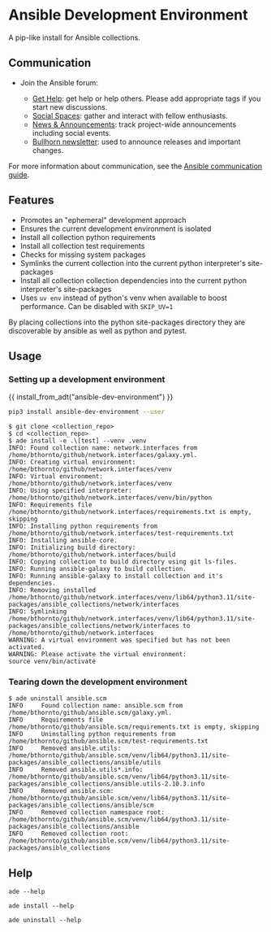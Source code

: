 # Ansible Development Environment

A pip-like install for Ansible collections.

## Communication

- Join the Ansible forum:

  - [Get Help](https://forum.ansible.com/c/help/6): get help or help others.
    Please add appropriate tags if you start new discussions.
  - [Social Spaces](https://forum.ansible.com/c/chat/4): gather and interact
    with fellow enthusiasts.
  - [News & Announcements](https://forum.ansible.com/c/news/5): track
    project-wide announcements including social events.
  - [Bullhorn newsletter](https://docs.ansible.com/ansible/devel/community/communication.html#the-bullhorn):
    used to announce releases and important changes.

For more information about communication, see the
[Ansible communication guide](https://docs.ansible.com/ansible/devel/community/communication.html).

## Features

- Promotes an "ephemeral" development approach
- Ensures the current development environment is isolated
- Install all collection python requirements
- Install all collection test requirements
- Checks for missing system packages
- Symlinks the current collection into the current python interpreter's
  site-packages
- Install all collection collection dependencies into the current python
  interpreter's site-packages
- Uses `uv env` instead of python's venv when available to boost performance.
  Can be disabled with `SKIP_UV=1`

By placing collections into the python site-packages directory they are
discoverable by ansible as well as python and pytest.

## Usage

### Setting up a development environment

{{ install_from_adt("ansible-dev-environment") }}

```bash
pip3 install ansible-dev-environment --user
```

```
$ git clone <collection_repo>
$ cd <collection_repo>
$ ade install -e .\[test] --venv .venv
INFO: Found collection name: network.interfaces from /home/bthornto/github/network.interfaces/galaxy.yml.
INFO: Creating virtual environment: /home/bthornto/github/network.interfaces/venv
INFO: Virtual environment: /home/bthornto/github/network.interfaces/venv
INFO: Using specified interpreter: /home/bthornto/github/network.interfaces/venv/bin/python
INFO: Requirements file /home/bthornto/github/network.interfaces/requirements.txt is empty, skipping
INFO: Installing python requirements from /home/bthornto/github/network.interfaces/test-requirements.txt
INFO: Installing ansible-core.
INFO: Initializing build directory: /home/bthornto/github/network.interfaces/build
INFO: Copying collection to build directory using git ls-files.
INFO: Running ansible-galaxy to build collection.
INFO: Running ansible-galaxy to install collection and it's dependencies.
INFO: Removing installed /home/bthornto/github/network.interfaces/venv/lib64/python3.11/site-packages/ansible_collections/network/interfaces
INFO: Symlinking /home/bthornto/github/network.interfaces/venv/lib64/python3.11/site-packages/ansible_collections/network/interfaces to /home/bthornto/github/network.interfaces
WARNING: A virtual environment was specified but has not been activated.
WARNING: Please activate the virtual environment:
source venv/bin/activate
```

### Tearing down the development environment

```
$ ade uninstall ansible.scm
INFO     Found collection name: ansible.scm from /home/bthornto/github/ansible.scm/galaxy.yml.
INFO     Requirements file /home/bthornto/github/ansible.scm/requirements.txt is empty, skipping
INFO     Uninstalling python requirements from /home/bthornto/github/ansible.scm/test-requirements.txt
INFO     Removed ansible.utils: /home/bthornto/github/ansible.scm/venv/lib64/python3.11/site-packages/ansible_collections/ansible/utils
INFO     Removed ansible.utils*.info: /home/bthornto/github/ansible.scm/venv/lib64/python3.11/site-packages/ansible_collections/ansible.utils-2.10.3.info
INFO     Removed ansible.scm: /home/bthornto/github/ansible.scm/venv/lib64/python3.11/site-packages/ansible_collections/ansible/scm
INFO     Removed collection namespace root: /home/bthornto/github/ansible.scm/venv/lib64/python3.11/site-packages/ansible_collections/ansible
INFO     Removed collection root: /home/bthornto/github/ansible.scm/venv/lib64/python3.11/site-packages/ansible_collections
```

## Help

`ade --help`

`ade install --help`

`ade uninstall --help`
